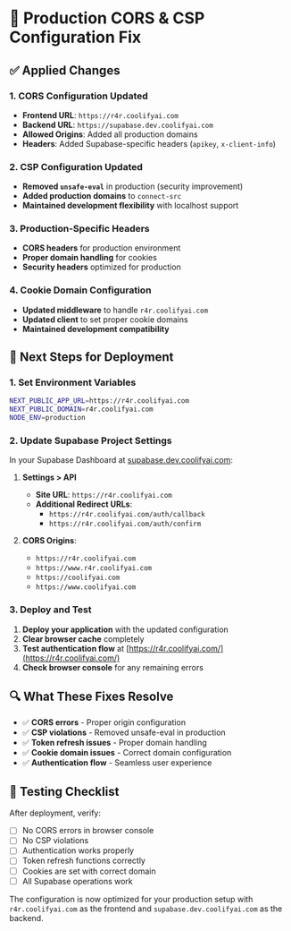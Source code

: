 # 🔧 Production CORS & CSP Configuration Fix

## ✅ Applied Changes

### **1. CORS Configuration Updated**
- **Frontend URL**: `https://r4r.coolifyai.com`
- **Backend URL**: `https://supabase.dev.coolifyai.com`
- **Allowed Origins**: Added all production domains
- **Headers**: Added Supabase-specific headers (`apikey`, `x-client-info`)

### **2. CSP Configuration Updated**
- **Removed `unsafe-eval`** in production (security improvement)
- **Added production domains** to `connect-src`
- **Maintained development flexibility** with localhost support

### **3. Production-Specific Headers**
- **CORS headers** for production environment
- **Proper domain handling** for cookies
- **Security headers** optimized for production

### **4. Cookie Domain Configuration**
- **Updated middleware** to handle `r4r.coolifyai.com`
- **Updated client** to set proper cookie domains
- **Maintained development compatibility**

## 🚀 **Next Steps for Deployment**

### **1. Set Environment Variables**
```bash
NEXT_PUBLIC_APP_URL=https://r4r.coolifyai.com
NEXT_PUBLIC_DOMAIN=r4r.coolifyai.com
NODE_ENV=production
```

### **2. Update Supabase Project Settings**
In your Supabase Dashboard at [supabase.dev.coolifyai.com](https://supabase.dev.coolifyai.com/):

1. **Settings > API**
   - **Site URL**: `https://r4r.coolifyai.com`
   - **Additional Redirect URLs**:
     - `https://r4r.coolifyai.com/auth/callback`
     - `https://r4r.coolifyai.com/auth/confirm`

2. **CORS Origins**:
   - `https://r4r.coolifyai.com`
   - `https://www.r4r.coolifyai.com`
   - `https://coolifyai.com`
   - `https://www.coolifyai.com`

### **3. Deploy and Test**
1. **Deploy your application** with the updated configuration
2. **Clear browser cache** completely
3. **Test authentication flow** at [https://r4r.coolifyai.com/](https://r4r.coolifyai.com/)
4. **Check browser console** for any remaining errors

## 🔍 **What These Fixes Resolve**

- ✅ **CORS errors** - Proper origin configuration
- ✅ **CSP violations** - Removed unsafe-eval in production
- ✅ **Token refresh issues** - Proper domain handling
- ✅ **Cookie domain issues** - Correct domain configuration
- ✅ **Authentication flow** - Seamless user experience

## 🧪 **Testing Checklist**

After deployment, verify:
- [ ] No CORS errors in browser console
- [ ] No CSP violations
- [ ] Authentication works properly
- [ ] Token refresh functions correctly
- [ ] Cookies are set with correct domain
- [ ] All Supabase operations work

The configuration is now optimized for your production setup with `r4r.coolifyai.com` as the frontend and `supabase.dev.coolifyai.com` as the backend.

